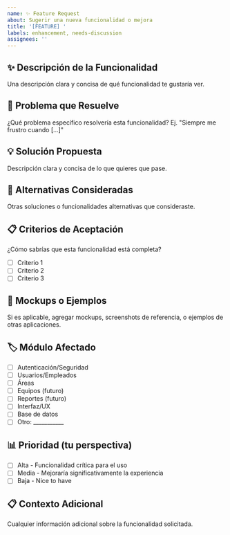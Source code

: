 ```yaml
---
name: ✨ Feature Request
about: Sugerir una nueva funcionalidad o mejora
title: '[FEATURE] '
labels: enhancement, needs-discussion
assignees: ''
---
```


## ✨ Descripción de la Funcionalidad
Una descripción clara y concisa de qué funcionalidad te gustaría ver.

## 🎯 Problema que Resuelve
¿Qué problema específico resolvería esta funcionalidad? 
Ej. "Siempre me frustro cuando [...]"

## 💡 Solución Propuesta
Descripción clara y concisa de lo que quieres que pase.

## 🔀 Alternativas Consideradas
Otras soluciones o funcionalidades alternativas que consideraste.

## 📋 Criterios de Aceptación
¿Cómo sabrías que esta funcionalidad está completa?
- [ ] Criterio 1
- [ ] Criterio 2
- [ ] Criterio 3

## 🎨 Mockups o Ejemplos
Si es aplicable, agregar mockups, screenshots de referencia, o ejemplos de otras aplicaciones.

## 🏷️ Módulo Afectado
- [ ] Autenticación/Seguridad
- [ ] Usuarios/Empleados
- [ ] Áreas
- [ ] Equipos (futuro)
- [ ] Reportes (futuro)
- [ ] Interfaz/UX
- [ ] Base de datos
- [ ] Otro: ___________

## 📊 Prioridad (tu perspectiva)
- [ ] Alta - Funcionalidad crítica para el uso
- [ ] Media - Mejoraría significativamente la experiencia
- [ ] Baja - Nice to have

## 📋 Contexto Adicional
Cualquier información adicional sobre la funcionalidad solicitada.